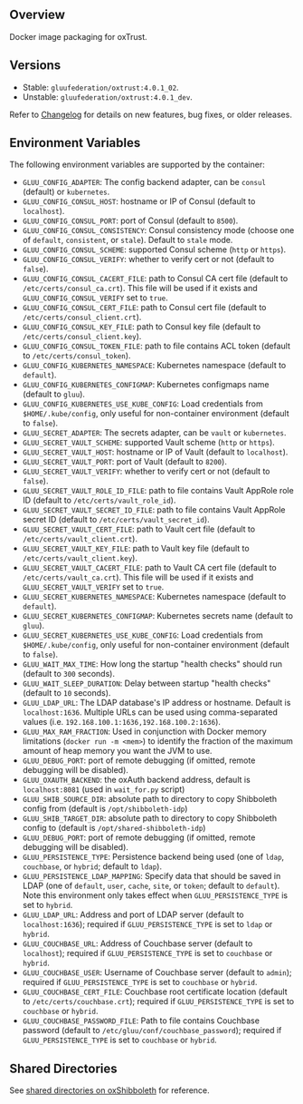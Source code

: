 ## Overview

Docker image packaging for oxTrust.

## Versions

- Stable: `gluufederation/oxtrust:4.0.1_02`.
- Unstable: `gluufederation/oxtrust:4.0.1_dev`.

Refer to [Changelog](https://github.com/GluuFederation/docker-oxtrust/blob/4.0/CHANGES.md) for details on new features, bug fixes, or older releases.

## Environment Variables

The following environment variables are supported by the container:

- `GLUU_CONFIG_ADAPTER`: The config backend adapter, can be `consul` (default) or `kubernetes`.
- `GLUU_CONFIG_CONSUL_HOST`: hostname or IP of Consul (default to `localhost`).
- `GLUU_CONFIG_CONSUL_PORT`: port of Consul (default to `8500`).
- `GLUU_CONFIG_CONSUL_CONSISTENCY`: Consul consistency mode (choose one of `default`, `consistent`, or `stale`). Default to `stale` mode.
- `GLUU_CONFIG_CONSUL_SCHEME`: supported Consul scheme (`http` or `https`).
- `GLUU_CONFIG_CONSUL_VERIFY`: whether to verify cert or not (default to `false`).
- `GLUU_CONFIG_CONSUL_CACERT_FILE`: path to Consul CA cert file (default to `/etc/certs/consul_ca.crt`). This file will be used if it exists and `GLUU_CONFIG_CONSUL_VERIFY` set to `true`.
- `GLUU_CONFIG_CONSUL_CERT_FILE`: path to Consul cert file (default to `/etc/certs/consul_client.crt`).
- `GLUU_CONFIG_CONSUL_KEY_FILE`: path to Consul key file (default to `/etc/certs/consul_client.key`).
- `GLUU_CONFIG_CONSUL_TOKEN_FILE`: path to file contains ACL token (default to `/etc/certs/consul_token`).
- `GLUU_CONFIG_KUBERNETES_NAMESPACE`: Kubernetes namespace (default to `default`).
- `GLUU_CONFIG_KUBERNETES_CONFIGMAP`: Kubernetes configmaps name (default to `gluu`).
- `GLUU_CONFIG_KUBERNETES_USE_KUBE_CONFIG`: Load credentials from `$HOME/.kube/config`, only useful for non-container environment (default to `false`).
- `GLUU_SECRET_ADAPTER`: The secrets adapter, can be `vault` or `kubernetes`.
- `GLUU_SECRET_VAULT_SCHEME`: supported Vault scheme (`http` or `https`).
- `GLUU_SECRET_VAULT_HOST`: hostname or IP of Vault (default to `localhost`).
- `GLUU_SECRET_VAULT_PORT`: port of Vault (default to `8200`).
- `GLUU_SECRET_VAULT_VERIFY`: whether to verify cert or not (default to `false`).
- `GLUU_SECRET_VAULT_ROLE_ID_FILE`: path to file contains Vault AppRole role ID (default to `/etc/certs/vault_role_id`).
- `GLUU_SECRET_VAULT_SECRET_ID_FILE`: path to file contains Vault AppRole secret ID (default to `/etc/certs/vault_secret_id`).
- `GLUU_SECRET_VAULT_CERT_FILE`: path to Vault cert file (default to `/etc/certs/vault_client.crt`).
- `GLUU_SECRET_VAULT_KEY_FILE`: path to Vault key file (default to `/etc/certs/vault_client.key`).
- `GLUU_SECRET_VAULT_CACERT_FILE`: path to Vault CA cert file (default to `/etc/certs/vault_ca.crt`). This file will be used if it exists and `GLUU_SECRET_VAULT_VERIFY` set to `true`.
- `GLUU_SECRET_KUBERNETES_NAMESPACE`: Kubernetes namespace (default to `default`).
- `GLUU_SECRET_KUBERNETES_CONFIGMAP`: Kubernetes secrets name (default to `gluu`).
- `GLUU_SECRET_KUBERNETES_USE_KUBE_CONFIG`: Load credentials from `$HOME/.kube/config`, only useful for non-container environment (default to `false`).
- `GLUU_WAIT_MAX_TIME`: How long the startup "health checks" should run (default to `300` seconds).
- `GLUU_WAIT_SLEEP_DURATION`: Delay between startup "health checks" (default to `10` seconds).
- `GLUU_LDAP_URL`: The LDAP database's IP address or hostname. Default is `localhost:1636`. Multiple URLs can be used using comma-separated values (i.e. `192.168.100.1:1636,192.168.100.2:1636`).
- `GLUU_MAX_RAM_FRACTION`: Used in conjunction with Docker memory limitations (`docker run -m <mem>`) to identify the fraction of the maximum amount of heap memory you want the JVM to use.
- `GLUU_DEBUG_PORT`: port of remote debugging (if omitted, remote debugging will be disabled).
- `GLUU_OXAUTH_BACKEND`: the oxAuth backend address, default is `localhost:8081` (used in `wait_for.py` script)
- `GLUU_SHIB_SOURCE_DIR`: absolute path to directory to copy Shibboleth config from (default is `/opt/shibboleth-idp`)
- `GLUU_SHIB_TARGET_DIR`: absolute path to directory to copy Shibboleth config to (default is `/opt/shared-shibboleth-idp`)
- `GLUU_DEBUG_PORT`: port of remote debugging (if omitted, remote debugging will be disabled).
- `GLUU_PERSISTENCE_TYPE`: Persistence backend being used (one of `ldap`, `couchbase`, or `hybrid`; default to `ldap`).
- `GLUU_PERSISTENCE_LDAP_MAPPING`: Specify data that should be saved in LDAP (one of `default`, `user`, `cache`, `site`, or `token`; default to `default`). Note this environment only takes effect when `GLUU_PERSISTENCE_TYPE` is set to `hybrid`.
- `GLUU_LDAP_URL`: Address and port of LDAP server (default to `localhost:1636`); required if `GLUU_PERSISTENCE_TYPE` is set to `ldap` or `hybrid`.
- `GLUU_COUCHBASE_URL`: Address of Couchbase server (default to `localhost`); required if `GLUU_PERSISTENCE_TYPE` is set to `couchbase` or `hybrid`.
- `GLUU_COUCHBASE_USER`: Username of Couchbase server (default to `admin`); required if `GLUU_PERSISTENCE_TYPE` is set to `couchbase` or `hybrid`.
- `GLUU_COUCHBASE_CERT_FILE`: Couchbase root certificate location (default to `/etc/certs/couchbase.crt`); required if `GLUU_PERSISTENCE_TYPE` is set to `couchbase` or `hybrid`.
- `GLUU_COUCHBASE_PASSWORD_FILE`: Path to file contains Couchbase password (default to `/etc/gluu/conf/couchbase_password`); required if `GLUU_PERSISTENCE_TYPE` is set to `couchbase` or `hybrid`.

## Shared Directories

See [shared directories on oxShibboleth](/reference/oxshibboleth/#shared-directories) for reference.
